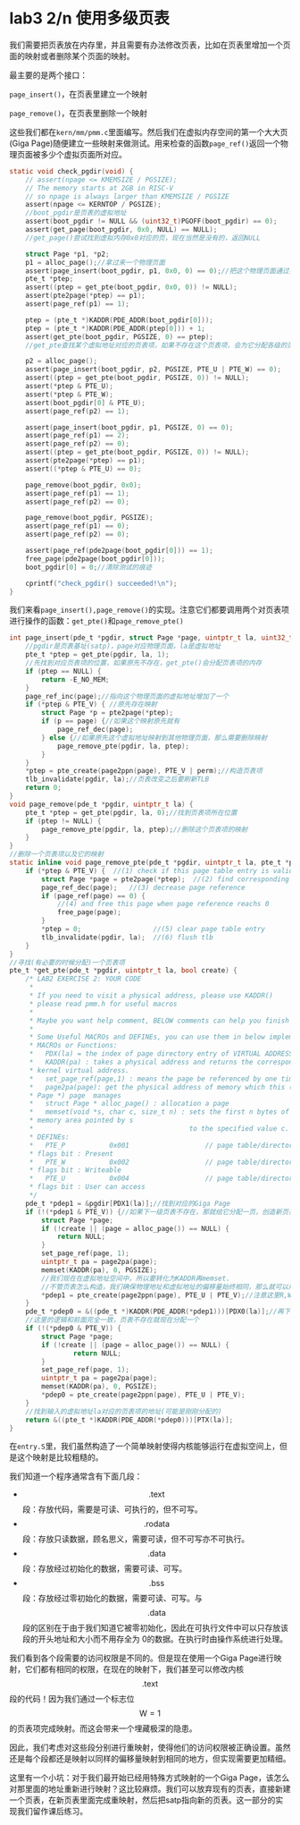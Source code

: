 # lab3 2/n 使用多级页表

我们需要把页表放在内存里，并且需要有办法修改页表，比如在页表里增加一个页面的映射或者删除某个页面的映射。

最主要的是两个接口：

`page_insert()`，在页表里建立一个映射

`page_remove()`，在页表里删除一个映射

这些我们都在`kern/mm/pmm.c`里面编写。然后我们在虚拟内存空间的第一个大大页(Giga Page)随便建立一些映射来做测试。用来检查的函数`page_ref()`返回一个物理页面被多少个虚拟页面所对应。

```c
static void check_pgdir(void) {
    // assert(npage <= KMEMSIZE / PGSIZE);
    // The memory starts at 2GB in RISC-V
    // so npage is always larger than KMEMSIZE / PGSIZE
    assert(npage <= KERNTOP / PGSIZE);
    //boot_pgdir是页表的虚拟地址
    assert(boot_pgdir != NULL && (uint32_t)PGOFF(boot_pgdir) == 0);
    assert(get_page(boot_pgdir, 0x0, NULL) == NULL);
    //get_page()尝试找到虚拟内存0x0对应的页，现在当然是没有的，返回NULL

    struct Page *p1, *p2;
    p1 = alloc_page();//拿过来一个物理页面
    assert(page_insert(boot_pgdir, p1, 0x0, 0) == 0);//把这个物理页面通过多级页表映射到0x0
    pte_t *ptep;
    assert((ptep = get_pte(boot_pgdir, 0x0, 0)) != NULL);
    assert(pte2page(*ptep) == p1);
    assert(page_ref(p1) == 1);

    ptep = (pte_t *)KADDR(PDE_ADDR(boot_pgdir[0]));
    ptep = (pte_t *)KADDR(PDE_ADDR(ptep[0])) + 1;
    assert(get_pte(boot_pgdir, PGSIZE, 0) == ptep);
    //get_pte查找某个虚拟地址对应的页表项，如果不存在这个页表项，会为它分配各级的页表

    p2 = alloc_page();
    assert(page_insert(boot_pgdir, p2, PGSIZE, PTE_U | PTE_W) == 0);
    assert((ptep = get_pte(boot_pgdir, PGSIZE, 0)) != NULL);
    assert(*ptep & PTE_U);
    assert(*ptep & PTE_W);
    assert(boot_pgdir[0] & PTE_U);
    assert(page_ref(p2) == 1);

    assert(page_insert(boot_pgdir, p1, PGSIZE, 0) == 0);
    assert(page_ref(p1) == 2);
    assert(page_ref(p2) == 0);
    assert((ptep = get_pte(boot_pgdir, PGSIZE, 0)) != NULL);
    assert(pte2page(*ptep) == p1);
    assert((*ptep & PTE_U) == 0);

    page_remove(boot_pgdir, 0x0);
    assert(page_ref(p1) == 1);
    assert(page_ref(p2) == 0);

    page_remove(boot_pgdir, PGSIZE);
    assert(page_ref(p1) == 0);
    assert(page_ref(p2) == 0);

    assert(page_ref(pde2page(boot_pgdir[0])) == 1);
    free_page(pde2page(boot_pgdir[0]));
    boot_pgdir[0] = 0;//清除测试的痕迹

    cprintf("check_pgdir() succeeded!\n");
}
```

我们来看`page_insert(),page_remove()`的实现。注意它们都要调用两个对页表项进行操作的函数：`get_pte()`和`page_remove_pte()`

```c
int page_insert(pde_t *pgdir, struct Page *page, uintptr_t la, uint32_t perm) {
	//pgdir是页表基址(satp)，page对应物理页面，la是虚拟地址
    pte_t *ptep = get_pte(pgdir, la, 1);
    //先找到对应页表项的位置，如果原先不存在，get_pte()会分配页表项的内存
    if (ptep == NULL) {
        return -E_NO_MEM;
    }
    page_ref_inc(page);//指向这个物理页面的虚拟地址增加了一个
    if (*ptep & PTE_V) { //原先存在映射
        struct Page *p = pte2page(*ptep);
        if (p == page) {//如果这个映射原先就有
            page_ref_dec(page);
        } else {//如果原先这个虚拟地址映射到其他物理页面，那么需要删除映射
            page_remove_pte(pgdir, la, ptep);
        }
    }
    *ptep = pte_create(page2ppn(page), PTE_V | perm);//构造页表项
    tlb_invalidate(pgdir, la);//页表改变之后要刷新TLB
    return 0;
}
void page_remove(pde_t *pgdir, uintptr_t la) {
    pte_t *ptep = get_pte(pgdir, la, 0);//找到页表项所在位置
    if (ptep != NULL) {
        page_remove_pte(pgdir, la, ptep);//删除这个页表项的映射
    }
}
//删除一个页表项以及它的映射
static inline void page_remove_pte(pde_t *pgdir, uintptr_t la, pte_t *ptep) {
    if (*ptep & PTE_V) {  //(1) check if this page table entry is valid
        struct Page *page = pte2page(*ptep);  //(2) find corresponding page to pte
        page_ref_dec(page);   //(3) decrease page reference
        if (page_ref(page) == 0) {  
            //(4) and free this page when page reference reachs 0
            free_page(page);
        }
        *ptep = 0;                  //(5) clear page table entry
        tlb_invalidate(pgdir, la);  //(6) flush tlb
    }
}
//寻找(有必要的时候分配)一个页表项
pte_t *get_pte(pde_t *pgdir, uintptr_t la, bool create) {
    /* LAB2 EXERCISE 2: YOUR CODE
     *
     * If you need to visit a physical address, please use KADDR()
     * please read pmm.h for useful macros
     *
     * Maybe you want help comment, BELOW comments can help you finish the code
     *
     * Some Useful MACROs and DEFINEs, you can use them in below implementation.
     * MACROs or Functions:
     *   PDX(la) = the index of page directory entry of VIRTUAL ADDRESS la.
     *   KADDR(pa) : takes a physical address and returns the corresponding
     * kernel virtual address.
     *   set_page_ref(page,1) : means the page be referenced by one time
     *   page2pa(page): get the physical address of memory which this (struct
     * Page *) page  manages
     *   struct Page * alloc_page() : allocation a page
     *   memset(void *s, char c, size_t n) : sets the first n bytes of the
     * memory area pointed by s
     *                                       to the specified value c.
     * DEFINEs:
     *   PTE_P           0x001                   // page table/directory entry
     * flags bit : Present
     *   PTE_W           0x002                   // page table/directory entry
     * flags bit : Writeable
     *   PTE_U           0x004                   // page table/directory entry
     * flags bit : User can access
     */
    pde_t *pdep1 = &pgdir[PDX1(la)];//找到对应的Giga Page
    if (!(*pdep1 & PTE_V)) {//如果下一级页表不存在，那就给它分配一页，创造新页表
        struct Page *page;
        if (!create || (page = alloc_page()) == NULL) {
            return NULL;
        }
        set_page_ref(page, 1);
        uintptr_t pa = page2pa(page);
        memset(KADDR(pa), 0, PGSIZE);
        //我们现在在虚拟地址空间中，所以要转化为KADDR再memset.
        //不管页表怎么构造，我们确保物理地址和虚拟地址的偏移量始终相同，那么就可以用这种方式完成对物理内存的访问。
        *pdep1 = pte_create(page2ppn(page), PTE_U | PTE_V);//注意这里R,W,X全零
    }
    pde_t *pdep0 = &((pde_t *)KADDR(PDE_ADDR(*pdep1)))[PDX0(la)];//再下一级页表
    //这里的逻辑和前面完全一致，页表不存在就现在分配一个
    if (!(*pdep0 & PTE_V)) {
        struct Page *page;
        if (!create || (page = alloc_page()) == NULL) {
                return NULL;
        }
        set_page_ref(page, 1);
        uintptr_t pa = page2pa(page);
        memset(KADDR(pa), 0, PGSIZE);
        *pdep0 = pte_create(page2ppn(page), PTE_U | PTE_V);
    }
    //找到输入的虚拟地址la对应的页表项的地址(可能是刚刚分配的)
    return &((pte_t *)KADDR(PDE_ADDR(*pdep0)))[PTX(la)];
}
```

在`entry.S`里，我们虽然构造了一个简单映射使得内核能够运行在虚拟空间上，但是这个映射是比较粗糙的。

我们知道一个程序通常含有下面几段：

- $$\text{.text}$$ 段：存放代码，需要是可读、可执行的，但不可写。
- $$\text{.rodata}$$ 段：存放只读数据，顾名思义，需要可读，但不可写亦不可执行。
- $$\text{.data}$$ 段：存放经过初始化的数据，需要可读、可写。
- $$\text{.bss}$$段：存放经过零初始化的数据，需要可读、可写。与 $$\text{.data}$$段的区别在于由于我们知道它被零初始化，因此在可执行文件中可以只存放该段的开头地址和大小而不用存全为 0的数据。在执行时由操作系统进行处理。

我们看到各个段需要的访问权限是不同的。但是现在使用一个Giga Page进行映射，它们都有相同的权限，在现在的映射下，我们甚至可以修改内核 $$\text{.text}$$ 段的代码！因为我们通过一个标志位 $$\text{W}=1$$ 的页表项完成映射。而这会带来一个埋藏极深的隐患。

因此，我们考虑对这些段分别进行重映射，使得他们的访问权限被正确设置。虽然还是每个段都还是映射以同样的偏移量映射到相同的地方，但实现需要更加精细。

这里有一个小坑：对于我们最开始已经用特殊方式映射的一个Giga Page，该怎么对那里面的地址重新进行映射？这比较麻烦。我们可以放弃现有的页表，直接新建一个页表，在新页表里面完成重映射，然后把satp指向新的页表。这一部分的实现我们留作课后练习。
